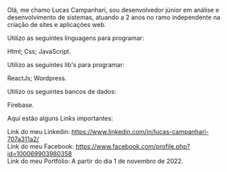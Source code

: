Olá, me chamo Lucas Campanhari, sou desenvolvedor júnior em análise e desenvolvimento de sistemas, atuando a 2 anos no ramo independente na criação de sites e aplicações web. 

Utilizo as seguintes linguagens para programar:

Html;
Css;
JavaScript.

Utilizo as seguintes lib's para programar:

ReactJs;
Wordpress.

Utilizo os seguintes bancos de dados:

Firebase.



Aqui estão alguns Links importantes:

Link do meu Linkedin: https://www.linkedin.com/in/lucas-campanhari-707a311a2/ <br>
Link do meu Facebook: https://www.facebook.com/profile.php?id=100069903980358 <br>
Link do meu Portfólio: A partir do dia 1 de novembro de 2022.
